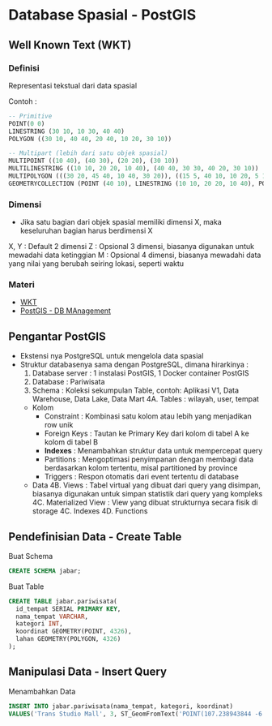 # Database Spasial - PostGIS

## Well Known Text (WKT)

### Definisi
Representasi tekstual dari data spasial

Contoh :
```sql
-- Primitive
POINT(0 0)
LINESTRING (30 10, 10 30, 40 40)
POLYGON ((30 10, 40 40, 20 40, 10 20, 30 10))

-- Multipart (lebih dari satu objek spasial)
MULTIPOINT ((10 40), (40 30), (20 20), (30 10))
MULTILINESTRING ((10 10, 20 20, 10 40), (40 40, 30 30, 40 20, 30 10))
MULTIPOLYGON (((30 20, 45 40, 10 40, 30 20)), ((15 5, 40 10, 10 20, 5 10, 15 5)))
GEOMETRYCOLLECTION (POINT (40 10), LINESTRING (10 10, 20 20, 10 40), POLYGON ((40 40, 20 45, 45 30, 40 40)))
```

### Dimensi

- Jika satu bagian dari objek spasial memiliki dimensi X, maka keseluruhan bagian harus berdimensi X

X, Y : Default 2 dimensi
Z : Opsional 3 dimensi, biasanya digunakan untuk mewadahi data ketinggian
M : Opsional 4 dimensi, biasanya mewadahi data yang nilai yang berubah seiring lokasi, seperti waktu

### Materi
- [WKT](https://en.wikipedia.org/wiki/Well-known_text_representation_of_geometry)
- [PostGIS - DB MAnagement](https://postgis.net/docs/using_postgis_dbmanagement.html)


## Pengantar PostGIS

- Ekstensi nya PostgreSQL untuk mengelola data spasial
- Struktur databasenya sama dengan PostgreSQL, dimana hirarkinya :
  1. Database server : 1 instalasi PostGIS, 1 Docker container PostGIS
  2. Database : Pariwisata
  3. Schema : Koleksi sekumpulan Table, contoh: Aplikasi V1, Data Warehouse, Data Lake, Data Mart
  4A. Tables : wilayah, user, tempat
    - Kolom
      - Constraint : Kombinasi satu kolom atau lebih yang menjadikan row unik
      - Foreign Keys : Tautan ke Primary Key dari kolom di tabel A ke kolom di tabel B
      - **Indexes** : Menambahkan struktur data untuk mempercepat query
      - Partitions : Mengoptimasi penyimpanan dengan membagi data berdasarkan kolom tertentu, misal partitioned by province
      - Triggers : Respon otomatis dari event tertentu di database
    - Data
  4B. Views : Tabel virtual yang dibuat dari query yang disimpan, biasanya digunakan untuk simpan statistik dari query yang kompleks
  4C. Materialized View : View yang dibuat strukturnya secara fisik di storage
  4C. Indexes
  4D. Functions
  
## Pendefinisian Data - Create Table
  
Buat Schema
 ```sql
CREATE SCHEMA jabar;
```

Buat Table
```sql
CREATE TABLE jabar.pariwisata(
  id_tempat SERIAL PRIMARY KEY, 
  nama_tempat VARCHAR, 
  kategori INT, 
  koordinat GEOMETRY(POINT, 4326), 
  lahan GEOMETRY(POLYGON, 4326)
);
```

## Manipulasi Data - Insert Query

Menambahkan Data
```sql
INSERT INTO jabar.pariwisata(nama_tempat, kategori, koordinat)
VALUES('Trans Studio Mall', 3, ST_GeomFromText('POINT(107.238943844 -6.324324322)', 4326));
```
  
